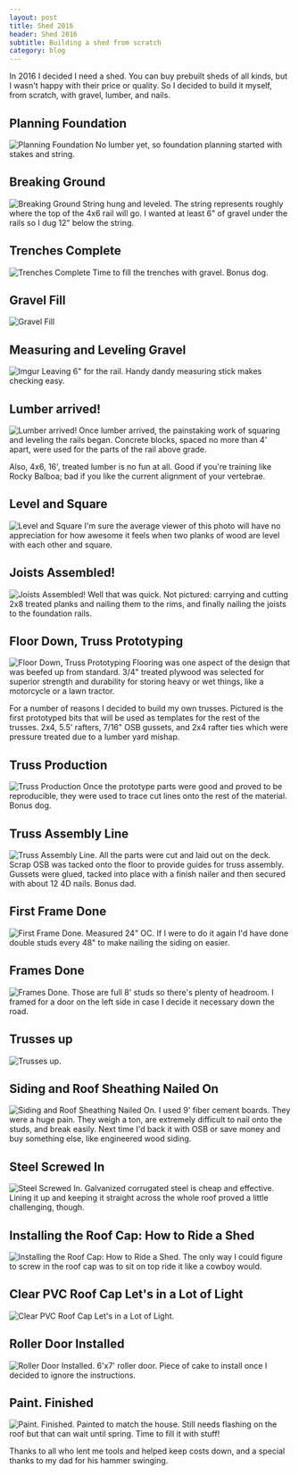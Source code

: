 ```yaml
---
layout: post
title: Shed 2016
header: Shed 2016
subtitle: Building a shed from scratch
category: blog
---
```


In 2016 I decided I need a shed. You can buy prebuilt sheds of all kinds, but I wasn't happy with their price or quality. So I decided to build it myself, from scratch, with gravel, lumber, and nails.

## Planning Foundation
![Planning Foundation](http://i.imgur.com/tqXxdzR.jpg)
No lumber yet, so foundation planning started with stakes and string.

## Breaking Ground
![Breaking Ground](http://i.imgur.com/twCBKWR.jpg)
String hung and leveled. The string represents roughly where the top of the 4x6 rail will go. I wanted at least 6" of gravel under the rails so I dug 12" below the string.

## Trenches Complete
![Trenches Complete](http://i.imgur.com/16Nzmva.jpg)
Time to fill the trenches with gravel. Bonus dog.

## Gravel Fill
![Gravel Fill](http://i.imgur.com/nt13p6U.jpg)

## Measuring and Leveling Gravel
![Imgur](http://i.imgur.com/xXwYmVi.jpg)
Leaving 6" for the rail. Handy dandy measuring stick makes checking easy.

## Lumber arrived!
![Lumber arrived!](http://i.imgur.com/IMxVYMW.jpg)
Once lumber arrived, the painstaking work of squaring and leveling the rails began. Concrete blocks, spaced no more than 4' apart, were used for the parts of the rail above grade.

Also, 4x6, 16', treated lumber is no fun at all. Good if you're training like Rocky Balboa; bad if you like the current alignment of your vertebrae.

## Level and Square
![Level and Square](http://i.imgur.com/WqR1RKv.jpg)
I'm sure the average viewer of this photo will have no appreciation for how awesome it feels when two planks of wood are level with each other and square.

## Joists Assembled!
![Joists Assembled!](http://i.imgur.com/lZ5Hfew.jpg)
Well that was quick. Not pictured: carrying and cutting 2x8 treated planks and nailing them to the rims, and finally nailing the joists to the foundation rails.

## Floor Down, Truss Prototyping
![Floor Down, Truss Prototyping](http://i.imgur.com/vGPSSLt.jpg)
Flooring was one aspect of the design that was beefed up from standard. 3/4" treated plywood was selected for superior strength and durability for storing heavy or wet things, like a motorcycle or a lawn tractor.

For a number of reasons I decided to build my own trusses. Pictured is the first prototyped bits that will be used as templates for the rest of the trusses. 2x4, 5.5' rafters, 7/16" OSB gussets, and 2x4 rafter ties which were pressure treated due to a lumber yard mishap.

## Truss Production
![Truss Production](http://i.imgur.com/yeKoU9i.jpg)
Once the prototype parts were good and proved to be reproducible, they were used to trace cut lines onto the rest of the material. Bonus dog.

## Truss Assembly Line
![Truss Assembly Line.](http://i.imgur.com/EJ5UTaW.jpg)
All the parts were cut and laid out on the deck. Scrap OSB was tacked onto the floor to provide guides for truss assembly. Gussets were glued, tacked into place with a finish nailer and then secured with about 12 4D nails. Bonus dad.

## First Frame Done
![First Frame Done.](http://i.imgur.com/r9Bs9sY.jpg)
Measured 24" OC. If I were to do it again I'd have done double studs every 48" to make nailing the siding on easier.

## Frames Done
![Frames Done.](http://i.imgur.com/TSmoP91.jpg)
Those are full 8' studs so there's plenty of headroom. I framed for a door on the left side in case I decide it necessary down the road.

## Trusses up
![Trusses up.](http://i.imgur.com/3YoLkhi.jpg)

## Siding and Roof Sheathing Nailed On
![Siding and Roof Sheathing Nailed On.](http://i.imgur.com/GYajgC1.jpg)
I used 9' fiber cement boards. They were a huge pain. They weigh a ton, are extremely difficult to nail onto the studs, and break easily. Next time I'd back it with OSB or save money and buy something else, like engineered wood siding.

## Steel Screwed In
![Steel Screwed In.](http://i.imgur.com/FS2eNX7.jpg)
Galvanized corrugated steel is cheap and effective. Lining it up and keeping it straight across the whole roof proved a little challenging, though.

## Installing the Roof Cap: How to Ride a Shed
![Installing the Roof Cap: How to Ride a Shed.](http://i.imgur.com/arbsLac.jpg)
The only way I could figure to screw in the roof cap was to sit on top ride it like a cowboy would.

## Clear PVC Roof Cap Let's in a Lot of Light
![Clear PVC Roof Cap Let's in a Lot of Light.](http://i.imgur.com/bslVHFE.jpg)

## Roller Door Installed
![Roller Door Installed.](http://i.imgur.com/6Bva7YO.jpg)
6'x7' roller door. Piece of cake to install once I decided to ignore the instructions.

## Paint. Finished
![Paint. Finished.](http://i.imgur.com/oi6xpUO.jpg)
Painted to match the house. Still needs flashing on the roof but that can wait until spring. Time to fill it with stuff!

Thanks to all who lent me tools and helped keep costs down, and a special thanks to my dad for his hammer swinging.

